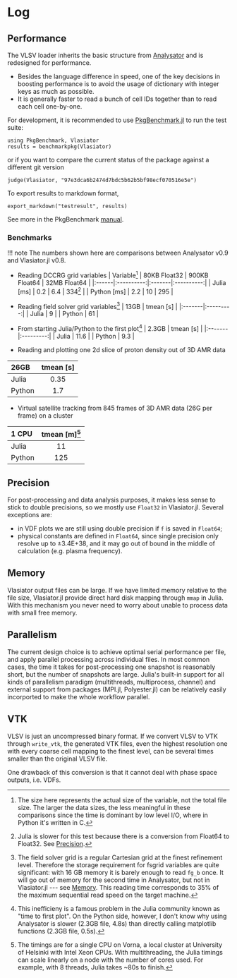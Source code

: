 # Log

## Performance

The VLSV loader inherits the basic structure from [Analysator](https://github.com/fmihpc/analysator) and is redesigned for performance.

* Besides the language difference in speed, one of the key decisions in boosting performance is to avoid the usage of dictionary with integer keys as much as possible.
* It is generally faster to read a bunch of cell IDs together than to read each cell one-by-one.

For development, it is recommended to use [PkgBenchmark.jl](https://github.com/JuliaCI/PkgBenchmark.jl) to run the test suite:
```
using PkgBenchmark, Vlasiator
results = benchmarkpkg(Vlasiator)
```
or if you want to compare the current status of the package against a different git version
```
judge(Vlasiator, "97e3dca6b2474d7bdc5b62b5bf98ecf070516e5e")
```
To export results to markdown format,
```
export_markdown("testresult", results)
```
See more in the PkgBenchmark [manual](https://juliaci.github.io/PkgBenchmark.jl/dev/).

### Benchmarks

!!! note
    The numbers shown here are comparisons between Analysator v0.9 and Vlasiator.jl v0.8.

* Reading DCCRG grid variables
| Variable[^1] | 80KB Float32 | 900KB Float64 | 32MB Float64 |
|:------|:----------:|:-------|:----------:|
| Julia  [ms] | 0.2 | 6.4 | 334[^2] |
| Python [ms] | 2.2 | 10 | 295 |

[^1]: The size here represents the actual size of the variable, not the total file size. The larger the data sizes, the less meaningful in these comparisons since the time is dominant by low level I/O, where in Python it's written in C.
[^2]: Julia is slower for this test because there is a conversion from Float64 to Float32. See [Precision](#precision).

* Reading field solver grid variables[^3]
| 13GB   | tmean [s] |
|:-------|:---------:|
| Julia  | 9   |
| Python | 61  |

[^3]: The field solver grid is a regular Cartesian grid at the finest refinement level. Therefore the storage requirement for fsgrid variables are quite significant: with 16 GB memory it is barely enough to read `fg_b` once. It will go out of memory for the second time in Analysator, but not in Vlasiator.jl --- see [Memory](#memory). This reading time corresponds to 35% of the maximum sequential read speed on the target machine.

* From starting Julia/Python to the first plot[^4]
| 2.3GB  | tmean [s] |
|:-------|:---------:|
| Julia  | 11.6  |
| Python | 9.3   |

[^4]: This inefficieny is a famous problem in the Julia community known as "time to first plot". On the Python side, however, I don't know why using Analysator is slower (2.3GB file, 4.8s) than directly calling matplotlib functions (2.3GB file, 0.5s).

* Reading and plotting one 2d slice of proton density out of 3D AMR data

| 26GB   | tmean [s] |
|:-------|:---------:|
| Julia  | 0.35  |
| Python | 1.7   |

* Virtual satellite tracking from 845 frames of 3D AMR data (26G per frame) on a cluster

| 1 CPU   | tmean [m][^5] |
|:-------|:---------:|
| Julia  | 11    |
| Python | 125   |

[^5]: The timings are for a single CPU on Vorna, a local cluster at University of Helsinki with Intel Xeon CPUs. With multithreading, the Julia timings can scale linearly on a node with the number of cores used. For example, with 8 threads, Julia takes ~80s to finish.

## Precision

For post-processing and data analysis purposes, it makes less sense to stick to double precisions, so we mostly use `Float32` in Vlasiator.jl. Several exceptions are:
* in VDF plots we are still using double precision if `f` is saved in `Float64`;
* physical constants are defined in `Float64`, since single precision only resolve up to ±3.4E+38, and it may go out of bound in the middle of calculation (e.g. plasma frequency).

## Memory

Vlasiator output files can be large. If we have limited memory relative to the file size, Vlasiator.jl provide direct hard disk mapping through `mmap` in Julia. With this mechanism you never need to worry about unable to process data with small free memory.

## Parallelism

The current design choice is to achieve optimal serial performance per file, and apply parallel processing across individual files. In most common cases, the time it takes for post-processing one snapshot is reasonably short, but the number of snapshots are large. Julia's built-in support for all kinds of parallelism paradigm (multithreads, multiprocess, channel) and external support from packages (MPI.jl, Polyester.jl) can be relatively easily incorported to make the whole workflow parallel.

## VTK

VLSV is just an uncompressed binary format. If we convert VLSV to VTK through `write_vtk`, the generated VTK files, even the highest resolution one with every coarse cell mapping to the finest level, can be several times smaller than the original VLSV file.

One drawback of this conversion is that it cannot deal with phase space outputs, i.e. VDFs.